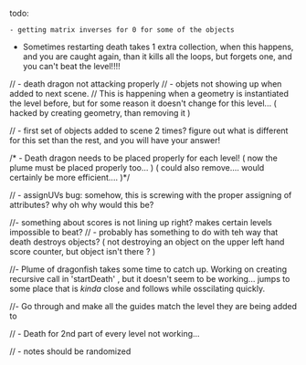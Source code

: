 todo:
  

    - getting matrix inverses for 0 for some of the objects
  - Sometimes restarting death takes 1 extra collection, when this happens, and you are caught again, than it kills all the loops, but forgets one, and you can't beat the level!!!!



 // - death dragon not attacking properly
//  - objets not showing up when added to next scene. // This is happening when a geometry is instantiated the level before, but for some reason it doesn't change for this level... ( hacked by creating geometry, than removing it )
 
 // - first set of objects added to scene 2 times? figure out what is different for this set than the rest, and you will have your answer!

 /* - Death dragon needs to be placed properly for each level! ( now the plume must be placed properly too... ) ( could also remove.... would certainly be more efficient.... )*/


 // - assignUVs  bug: somehow, this is screwing with the proper assigning of attributes? why oh why would this be?


  //- something about scores is not lining up right? makes certain levels impossible to beat?
 //     - probably has something to do with teh way that death destroys objects? ( not destroying an object on the upper left hand score counter, but object isn't there ? )


  //- Plume of dragonfish takes some time to catch up. Working on creating recursive call in 'startDeath' , but it doesn't seem to be working... jumps to some place that is *kinda* close and follows while osscilating quickly.


  //- Go through and make all the guides match the level they are being added to

 // - Death for 2nd part of every level not working...


 // - notes should be randomized

